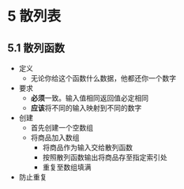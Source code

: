 # 5 散列表

## 5.1 散列函数

- 定义
  - 无论你给这个函数什么数据，他都还你一个数字
- 要求
  - **必须**一致。输入值相同返回值必定相同
  - **应该**将不同的输入映射到不同的数字
- 创建
  - 首先创建一个空数组
  - 将商品加入数组
    - 将商品作为输入交给散列函数
    - 按照散列函数输出将商品存至指定索引处
    -  重复至数组填满
- 防止重复











































